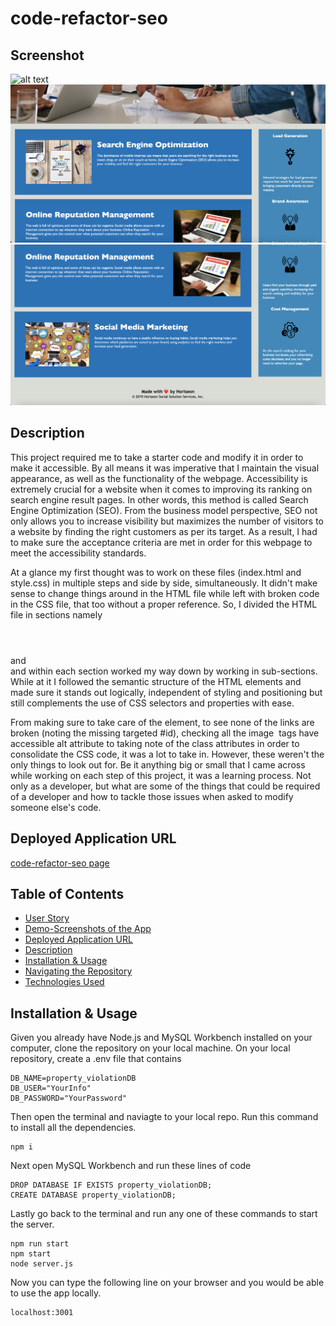 # code-refactor-seo


## Screenshot
![alt text](assets/images/final-page/final-page-1.png)
![alt text](assets/images/final-page/final-page-2.png)
![alt text](assets/images/final-page/final-page-3.png)


## Description 
This project required me to take a starter code and modify it in order to make it accessible. By all means it was imperative that I maintain the visual appearance, as well as the functionality of the webpage. Accessibility is extremely crucial for a website when it comes to improving its ranking on search engine result pages. In other words, this method is called Search Engine Optimization (SEO). From the business model perspective, SEO not only allows you to increase visibility but maximizes the number of visitors to a website by finding the right customers as per its target. As a result, I had to make sure the acceptance criteria are met in order for this webpage to meet the accessibility standards.  

At a glance my first thought was to work on these files (index.html and style.css) in multiple steps and side by side, simultaneously. It didn't make sense to change things around in the HTML file while left with broken code in the CSS file, that too without a proper reference. So, I divided the HTML file in sections namely <header></header> <main></main> and <aside></aside> and within each section worked my way down by working in sub-sections. While at it I followed the semantic structure of the HTML elements and made sure it stands out logically, independent of styling and positioning but still complements the use of CSS selectors and properties with ease. 

From making sure to take care of the <title></title> element, to see none of the <a> links are broken (noting the missing targeted #id), checking all the image <img/> tags have accessible alt attribute to taking note of the class attributes in order to consolidate the CSS code, it was a lot to take in. However, these weren't the only things to look out for. Be it anything big or small that I came across while working on each step of this project, it was a learning process. Not only as a developer, but what are some of the things that could be required of a developer and how to tackle those issues when asked to modify someone else's code. 


## Deployed Application URL
[code-refactor-seo page](https://ssharmin0029.github.io/code-refactor-seo/)





## Table of Contents
- [User Story](#User-Story)
- [Demo-Screenshots of the App](#Demo-Screenshots-of-the-App)
- [Deployed Application URL](#Deployed-Application-URL)
- [Description](#Description)
- [Installation & Usage](#Installation-Usage)
- [Navigating the Repository](#Navigating-the-Repository)
- [Technologies Used](#Technologies-Used)


## Installation & Usage

Given you already have Node.js and MySQL Workbench installed on your computer, clone the repository on your local machine. On your local repository, create a .env file that contains 

```
DB_NAME=property_violationDB
DB_USER="YourInfo"
DB_PASSWORD="YourPassword"
```
Then open the terminal and naviagte to your local repo. Run this command to install all the dependencies. 

```
npm i 
```
Next open MySQL Workbench and run these lines of code 
```
DROP DATABASE IF EXISTS property_violationDB;
CREATE DATABASE property_violationDB;
```
Lastly go back to the terminal and run any one of these commands to start the server. 
```
npm run start
npm start
node server.js
```

Now you can type the following line on your browser and you would be able to use the app locally. 
```
localhost:3001
```